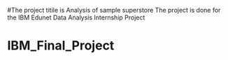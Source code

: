#The project titile is Analysis of sample superstore
The project is done for the IBM Edunet Data Analysis Internship Project 
# IBM_Final_Project
